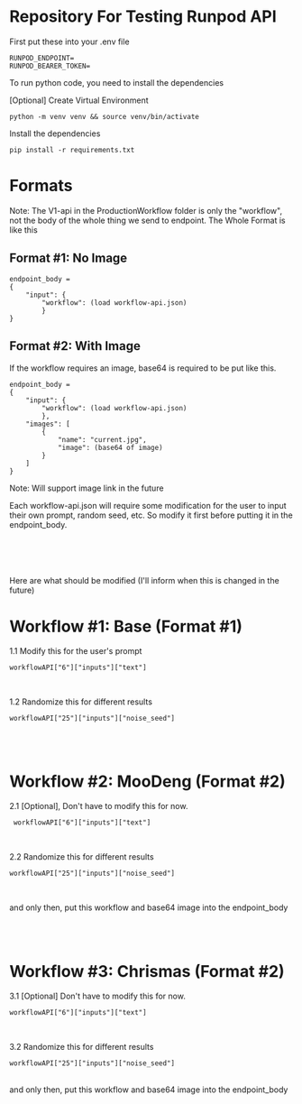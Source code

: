 # Repository For Testing Runpod API
First put these into your .env file
```
RUNPOD_ENDPOINT=
RUNPOD_BEARER_TOKEN=
```

To run python code, you need to install the dependencies

[Optional] Create Virtual Environment
```
python -m venv venv && source venv/bin/activate
```

Install the dependencies
```
pip install -r requirements.txt
```



# Formats

Note: The V1-api in the ProductionWorkflow folder is only the "workflow", not the body of the whole thing we send to endpoint. The Whole Format is like this

## Format #1: No Image

```
endpoint_body = 
{
    "input": {
        "workflow": (load workflow-api.json)
        }
}
```



## Format #2: With Image

If the workflow requires an image, base64 is required to be put like this.

```
endpoint_body = 
{
    "input": {
        "workflow": (load workflow-api.json)
        },
    "images": [
        {
            "name": "current.jpg",
            "image": (base64 of image)
        }
    ]
}
```

Note: Will support image link in the future


Each workflow-api.json will require some modification for the user to input their own prompt, random seed, etc.
So modify it first before putting it in the endpoint_body.


<br><br><br><br>
Here are what should be modified (I'll inform when this is changed in the future)

# Workflow #1: Base (Format #1)

1.1 Modify this for the user's prompt 
```
workflowAPI["6"]["inputs"]["text"]
```


<br>

1.2 Randomize this for different results

```
workflowAPI["25"]["inputs"]["noise_seed"]
```

<br><br>

# Workflow #2: MooDeng (Format #2)

2.1 [Optional], Don't have to modify this for now.
```
 workflowAPI["6"]["inputs"]["text"]
```


<br>

2.2 Randomize this for different results

```
workflowAPI["25"]["inputs"]["noise_seed"]
```

<br>

and only then, put this workflow and base64 image into the endpoint_body

<br><br>

# Workflow #3: Chrismas (Format #2)

3.1 [Optional] Don't have to modify this for now.
```
workflowAPI["6"]["inputs"]["text"]
```

<br>

3.2 Randomize this for different results
```
workflowAPI["25"]["inputs"]["noise_seed"]
```

<br>
and only then, put this workflow and base64 image into the endpoint_body

<br><br>






